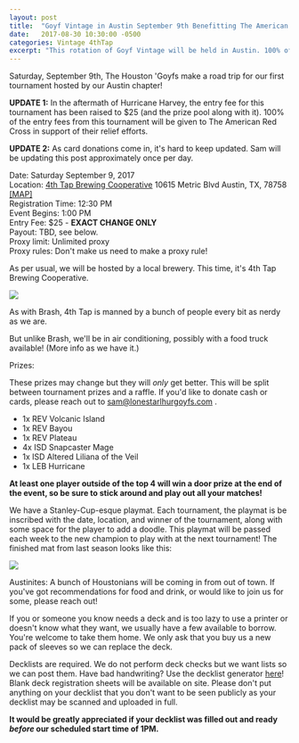 ```yaml
---
layout: post
title:  "Goyf Vintage in Austin September 9th Benefitting The American Red Cross"
date:   2017-08-30 10:30:00 -0500
categories: Vintage 4thTap
excerpt: "This rotation of Goyf Vintage will be held in Austin. 100% of the entry fees from this tournament will be given to The American Red Cross in support of their relief efforts."
---
```

Saturday, September 9th, The Houston 'Goyfs make a road trip for our first tournament hosted by our Austin chapter!


**UPDATE 1:** In the aftermath of Hurricane Harvey, the entry fee for this tournament has been raised to $25 (and the prize pool along with it). 100% of the entry fees from this tournament will be given to The American Red Cross in support of their relief efforts.

**UPDATE 2:** As card donations come in, it's hard to keep updated. Sam will be updating this post approximately once per day.

Date: Saturday September 9, 2017  
Location: [4th Tap Brewing Cooperative](http://4thtap.coop/home) 10615 Metric Blvd Austin, TX, 78758 [[MAP]](https://goo.gl/maps/Cv7zPb52WtB2)  
Registration Time: 12:30 PM  
Event Begins: 1:00 PM  
Entry Fee: $25 - **EXACT CHANGE ONLY**  
Payout: TBD, see below.  
Proxy limit: Unlimited proxy  
Proxy rules: Don't make us need to make a proxy rule!  


As per usual, we will be hosted by a local brewery. This time, it's 4th Tap Brewing Cooperative.

![](https://images.lonestarlhurgoyfs.com/4th_tap/logo.png)

As with Brash, 4th Tap is manned by a bunch of people every bit as nerdy as we are.

But unlike Brash, we'll be in air conditioning, possibly with a food truck available! (More info as we have it.)

Prizes:

These prizes may change but they will *only* get better. This will be split between tournament prizes and a raffle. If you'd like to donate cash or cards, please reach out to sam@lonestarlhurgoyfs.com .

* 1x REV Volcanic Island
* 1x REV Bayou
* 1x REV Plateau
* 4x ISD Snapcaster Mage
* 1x ISD Altered Liliana of the Veil
* 1x LEB Hurricane


**At least one player outside of the top 4 will win a door prize at the end of the event, so be sure to stick around and play out all your matches!**

We have a Stanley-Cup-esque playmat. Each tournament, the playmat is be inscribed with the date, location, and winner of the tournament, along with some space for the player to add a doodle. This playmat will be passed each week to the new champion to play with at the next tournament! The finished mat from last season looks like this:

![](https://images.lonestarlhurgoyfs.com/s1_playmat.jpg)

Austinites: A bunch of Houstonians will be coming in from out of town. If you've got recommendations for food and drink, or would like to join us for some, please reach out!

If you or someone you know needs a deck and is too lazy to use a printer or doesn't know what they want, we usually have a few available to borrow. You're welcome to take them home. We only ask that you buy us a new pack of sleeves so we can replace the deck.

Decklists are required. We do not perform deck checks but we want lists so we can post them. Have bad handwriting? Use the decklist generator [here](https://decklist.org)! Blank deck registration sheets will be available on site. Please don't put anything on your decklist that you don't want to be seen publicly as your decklist may be scanned and uploaded in full.

**It would be greatly appreciated if your decklist was filled out and ready *before* our scheduled start time of 1PM.**
